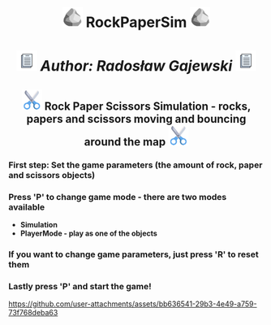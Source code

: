 <div align="center">

<h1> <img height="40" src="/images/png/rock.png"/> RockPaperSim <img height="40" src="/images/png/rock.png"/> </h1> 

<h1> <img height="40" src="/images/png/paper.png"/> <i>Author: Radosław Gajewski</i> <img height="40" src="/images/png/paper.png"/> </h2> 

<h2> <img height="40" src="/images/png/scissors.png"/> Rock Paper Scissors Simulation - rocks, papers and scissors moving and bouncing around the map <img height="40" src="/images/png/scissors.png"/> </h3>

</div>

### First step: Set the game parameters (the amount of rock, paper and scissors objects)

### Press 'P' to change game mode - there are two modes available
* **Simulation**
* **PlayerMode - play as one of the objects**
### If you want to change game parameters, just press 'R' to reset them
### Lastly press 'P' and start the game!

https://github.com/user-attachments/assets/bb636541-29b3-4e49-a759-73f768deba63


